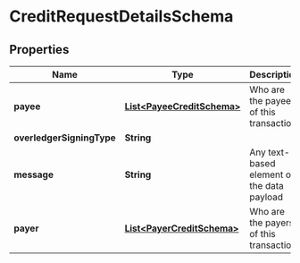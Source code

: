 

# CreditRequestDetailsSchema


## Properties

Name | Type | Description | Notes
------------ | ------------- | ------------- | -------------
**payee** | [**List&lt;PayeeCreditSchema&gt;**](PayeeCreditSchema.md) | Who are the payees of this transaction |  [optional]
**overledgerSigningType** | **String** |  |  [optional]
**message** | **String** | Any text-based element of the data payload |  [optional]
**payer** | [**List&lt;PayerCreditSchema&gt;**](PayerCreditSchema.md) | Who are the payers of this transaction |  [optional]



